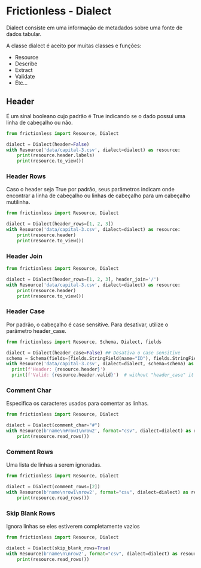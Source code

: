 # Frictionless - Dialect

Dialect consiste em uma informação de metadados sobre uma fonte de dados tabular.

A classe dialect é aceito por muitas classes e funções:

- Resource
- Describe
- Extract
- Validate
- Etc...

## Header

É um sinal booleano cujo padrão é True indicando se o dado possui uma linha de cabeçalho ou não.

```python script
from frictionless import Resource, Dialect

dialect = Dialect(header=False)
with Resource('data/capital-3.csv', dialect=dialect) as resource:
    print(resource.header.labels)
    print(resource.to_view())
```

### Header Rows

Caso o header seja True por padrão, seus parâmetros indicam onde encontrar a linha de cabeçalho ou linhas de cabeçalho para um cabeçalho mutilinha.

```python script
from frictionless import Resource, Dialect

dialect = Dialect(header_rows=[1, 2, 3])
with Resource('data/capital-3.csv', dialect=dialect) as resource:
    print(resource.header)
    print(resource.to_view())
```

### Header Join

```python script
from frictionless import Resource, Dialect

dialect = Dialect(header_rows=[1, 2, 3], header_join='/')
with Resource('data/capital-3.csv', dialect=dialect) as resource:
    print(resource.header)
    print(resource.to_view())
```

### Header Case

Por padrão, o cabeçalho é case sensitive. Para desativar, utilize o parâmetro header_case.

```python script
from frictionless import Resource, Schema, Dialect, fields

dialect = Dialect(header_case=False) ## Desativa o case sensitive
schema = Schema(fields=[fields.StringField(name="ID"), fields.StringField(name="NAME")])
with Resource('data/capital-3.csv', dialect=dialect, schema=schema) as resource:
  print(f'Header: {resource.header}')
  print(f'Valid: {resource.header.valid}')  # without "header_case" it will have 2 errors
```

### Comment Char

Especifica os caracteres usados para comentar as linhas.

```python script
from frictionless import Resource, Dialect

dialect = Dialect(comment_char="#")
with Resource(b'name\n#row1\nrow2', format="csv", dialect=dialect) as resource:
    print(resource.read_rows())
```

### Comment Rows

Uma lista de linhas a serem ignoradas.

```python script
from frictionless import Resource, Dialect

dialect = Dialect(comment_rows=[2])
with Resource(b'name\nrow1\nrow2', format="csv", dialect=dialect) as resource:
    print(resource.read_rows())
```

### Skip Blank Rows

Ignora linhas se eles estiverem completamente vazios

```python script
from frictionless import Resource, Dialect

dialect = Dialect(skip_blank_rows=True)
with Resource(b'name\n\nrow2', format="csv", dialect=dialect) as resource:
    print(resource.read_rows())
```